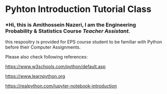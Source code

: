 # Pyhton Introduction Tutorial Class

 ### *Hi, this is Amithossein Nazeri, I am the Engineering Probability & Statistics Course *Teacher Assistant.*
 
 this respositry is provided for EPS course student to be familiar with Python before their Computer Assignments.
 
 Please also check following references:
 
https://www.w3schools.com/python/default.asp

https://www.learnpython.org

https://realpython.com/jupyter-notebook-introduction
